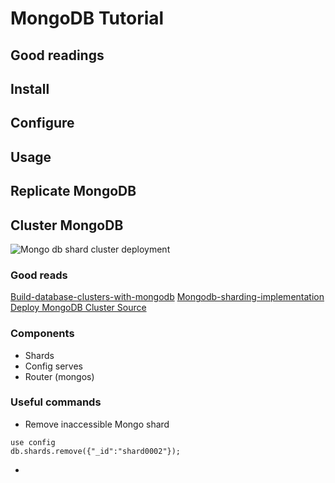 MongoDB Tutorial
============
## Good readings

## Install

## Configure

## Usage

## Replicate MongoDB

## Cluster MongoDB

![Mongo db shard cluster deployment](images/sharding-mongo-db-arch.png)

### Good reads
[Build-database-clusters-with-mongodb](https://www.linode.com/docs/databases/mongodb/build-database-clusters-with-mongodb)
[Mongodb-sharding-implementation](https://www.guru99.com/mongodb-sharding-implementation.html)
[Deploy MongoDB Cluster Source](https://github.com/harryge00/kubernetes-mongodb-cluster)

### Components
* Shards
* Config serves
* Router (mongos)

### Useful commands

* Remove inaccessible Mongo shard
```
use config
db.shards.remove({"_id":"shard0002"});
```

* 